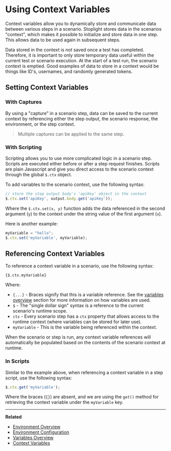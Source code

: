 # Using Context Variables

<!--(FIXME - SHOW WRITING VARIABLE TO CONTEXT IN STEP)-->

Context variables allow you to dynamically store and communicate
data between various steps in a scenario. Stoplight stores data in the scenarios "context", which makes it possible to initialize and store data in one step. This allows data to be used again in subsequent steps. 


Data stored in the context is _not_ saved once a test has completed. Therefore, it is
important to only store temporary data useful within the current test or
scenario execution. At the start of a test run, the scenario context is emptied.
Good examples of data to store in a context would be things like ID's,
usernames, and randomly generated tokens.

## Setting Context Variables

### With Captures

<!--(FIXME - SHOW USING THE CAPTURE MENU IN A SCENARIO STEP)-->

By using a "capture" in a scenario step, data can be saved to the current
context by referencing either the step output, the scenario response, the
environment, or the step context.

<!-- theme: info --> 
>Multiple captures can be applied to the same step.

### With Scripting

<!--(FIXME - SHOW SCREENSHOT OF SCRIPT IN STEP)-->

Scripting allows you to use more complicated logic in a scenario step. Scripts
are executed either before or after a step request finishes. Scripts are plain
Javascript and give you direct access to the scenario context through the global
`$.ctx` object.

To add variables to the scenario context, use the following syntax:

```javascript
// store the step output body's 'apiKey' object in the context
$.ctx.set('apiKey', output.body.get('apiKey'));
```

Where the `$.ctx.set(x, y)` function adds the data referenced in the second
argument (`y`) to the context under the string value of the first argument
(`x`). 

Here is another example:

```javascript
myVariable = "hello";
$.ctx.set('myVariable', myVariable);
```

## Referencing Context Variables

<!--(FIXME - SHOW USING A CONTEXT VARIABLE IN A SCENARIO STEP)-->

To reference a context variable in a scenario, use the following syntax:

```
{$.ctx.myVariable}
```

Where:

* `{...}` - Braces signify that this is a variable reference. See the [variables
  overview](./variables-overview.md) section for more information on how
  variables are used.
* `$` - The "single dollar sign" syntax is a reference to the current scenario's
  runtime scope.
* `ctx` - Every scenario step has a `ctx` property that allows access to the
  runtime context (where variables can be stored for later use).
* `myVariable` - This is the variable being referenced within the context.

When the scenario or step is run, any context variable references will
automatically be populated based on the contents of the scenario context at
runtime.

### In Scripts

Similar to the example above, when referencing a context variable in a step
script, use the following syntax:

```javascript
$.ctx.get('myVariable');
```

Where the braces (`{}`) are absent, and we are using the `get()` method for
retrieving the context variable under the `myVariable` key.

***

**Related**

* [Environment Overview](../editor/environments.md)
* [Environment Configuration](../editor/editor-configuration.md)
* [Variables Overview](./variables-overview.md)
* [Context Variables](./variables-context.md)
